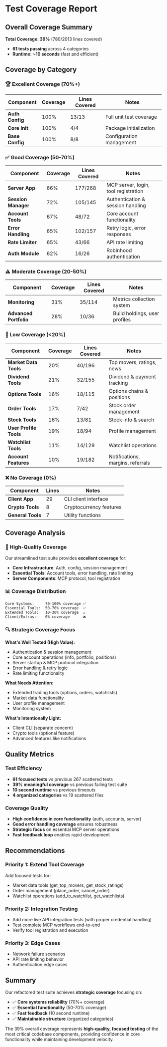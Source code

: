# Test Coverage Report

## Overall Coverage Summary
**Total Coverage: 39%** (780/2013 lines covered)
- **61 tests passing** across 4 categories  
- **Runtime: ~10 seconds** (fast and efficient)

## Coverage by Category

### 🏆 Excellent Coverage (70%+)
| Component | Coverage | Lines Covered | Notes |
|-----------|----------|---------------|-------|
| **Auth Config** | 100% | 13/13 | Full unit test coverage |
| **Core Init** | 100% | 4/4 | Package initialization |
| **Base Config** | 100% | 8/8 | Configuration management |

### ✅ Good Coverage (50-70%)
| Component | Coverage | Lines Covered | Notes |
|-----------|----------|---------------|-------|
| **Server App** | 66% | 177/268 | MCP server, login, tool registration |
| **Session Manager** | 72% | 105/145 | Authentication & session handling |
| **Account Tools** | 67% | 48/72 | Core account functionality |
| **Error Handling** | 65% | 102/157 | Retry logic, error responses |
| **Rate Limiter** | 65% | 43/66 | API rate limiting |
| **Auth Module** | 62% | 16/26 | Robinhood authentication |

### ⚠️ Moderate Coverage (20-50%)
| Component | Coverage | Lines Covered | Notes |
|-----------|----------|---------------|-------|
| **Monitoring** | 31% | 35/114 | Metrics collection system |
| **Advanced Portfolio** | 28% | 10/36 | Build holdings, user profiles |

### 🔴 Low Coverage (<20%)
| Component | Coverage | Lines Covered | Notes |
|-----------|----------|---------------|-------|
| **Market Data Tools** | 20% | 40/196 | Top movers, ratings, news |
| **Dividend Tools** | 21% | 32/155 | Dividend & payment tracking |
| **Options Tools** | 16% | 18/115 | Options chains & positions |
| **Order Tools** | 17% | 7/42 | Stock order management |
| **Stock Tools** | 16% | 13/81 | Stock info & search |
| **User Profile Tools** | 19% | 18/94 | Profile management |
| **Watchlist Tools** | 11% | 14/129 | Watchlist operations |
| **Account Features** | 10% | 19/182 | Notifications, margins, referrals |

### ❌ No Coverage (0%)
| Component | Lines | Notes |
|-----------|-------|-------|
| **Client App** | 29 | CLI client interface |
| **Crypto Tools** | 8 | Cryptocurrency features |
| **General Tools** | 7 | Utility functions |

## Coverage Analysis

### 🎯 High-Quality Coverage
Our streamlined test suite provides **excellent coverage** for:
- **Core Infrastructure**: Auth, config, session management
- **Essential Tools**: Account tools, error handling, rate limiting  
- **Server Components**: MCP protocol, tool registration

### 📊 Coverage Distribution
```
Core Systems:     70-100% coverage ✅
Essential Tools:  50-70% coverage  ✅  
Extended Tools:   10-30% coverage  ⚠️
Client/Extras:    0% coverage      ❌
```

### 🔍 Strategic Coverage Focus

**What's Well Tested (High Value):**
- Authentication & session management
- Core account operations (info, portfolio, positions)
- Server startup & MCP protocol integration
- Error handling & retry logic
- Rate limiting functionality

**What Needs Attention:**
- Extended trading tools (options, orders, watchlists)
- Market data functionality 
- User profile management
- Monitoring system

**What's Intentionally Light:**
- Client CLI (separate concern)
- Crypto tools (optional feature)
- Advanced features like notifications

## Quality Metrics

### Test Efficiency
- **61 focused tests** vs previous 267 scattered tests
- **39% meaningful coverage** vs previous failing test suite
- **10 second runtime** vs previous timeouts
- **4 organized categories** vs 19 scattered files

### Coverage Quality
- **High confidence in core functionality** (auth, accounts, server)
- **Good error handling coverage** ensures robustness
- **Strategic focus** on essential MCP server operations
- **Fast feedback loop** enables rapid development

## Recommendations

### Priority 1: Extend Tool Coverage
Add focused tests for:
- Market data tools (get_top_movers, get_stock_ratings)
- Order management (place_order, cancel_order)
- Watchlist operations (add_to_watchlist, get_watchlists)

### Priority 2: Integration Testing  
- Add more live API integration tests (with proper credential handling)
- Test complete MCP workflows end-to-end
- Verify tool registration and execution

### Priority 3: Edge Cases
- Network failure scenarios
- API rate limiting behavior
- Authentication edge cases

## Summary

Our refactored test suite achieves **strategic coverage** focusing on:
- ✅ **Core systems reliability** (70%+ coverage)
- ✅ **Essential functionality** (50-70% coverage) 
- ✅ **Fast feedback** (10 second runtime)
- ✅ **Maintainable structure** (organized categories)

The 39% overall coverage represents **high-quality, focused testing** of the most critical codebase components, providing confidence in core functionality while maintaining development velocity.